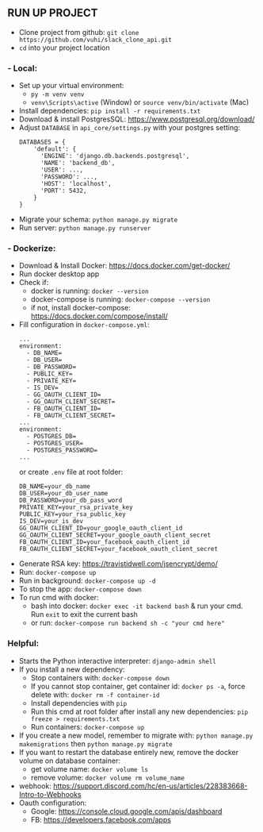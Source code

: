 ## RUN UP PROJECT
+ Clone project from github: `git clone https://github.com/vuhi/slack_clone_api.git`
+ `cd` into your project location
### - Local:
+ Set up your virtual environment:  
    + `py -m venv venv`
    + `venv\Scripts\active` (Window) or `source venv/bin/activate` (Mac)
+ Install dependencies: `pip install -r requirements.txt`
+ Download & install PostgresSQL: https://www.postgresql.org/download/
+ Adjust `DATABASE` in `api_core/settings.py` with your postgres setting:
  ```
  DATABASES = {
      'default': {
        'ENGINE': 'django.db.backends.postgresql',
        'NAME': 'backend_db',
        'USER': ...,
        'PASSWORD': ...,
        'HOST': 'localhost',
        'PORT': 5432,
      }
  }
  ```
+ Migrate your schema: `python manage.py migrate`
+ Run server: `python manage.py runserver`

### - Dockerize:
+ Download & Install Docker: https://docs.docker.com/get-docker/
+ Run docker desktop app
+ Check if:
  + docker is running: `docker --version` 
  + docker-compose is running: `docker-compose --version`
  + if not, install docker-compose: https://docs.docker.com/compose/install/
+ Fill configuration in `docker-compose.yml`:
  ```
  ...
  environment:
    - DB_NAME=
    - DB_USER=
    - DB_PASSWORD=
    - PUBLIC_KEY=
    - PRIVATE_KEY=
    - IS_DEV=
    - GG_OAUTH_CLIENT_ID=
    - GG_OAUTH_CLIENT_SECRET=
    - FB_OAUTH_CLIENT_ID=
    - FB_OAUTH_CLIENT_SECRET=
  ...
  environment:
    - POSTGRES_DB=
    - POSTGRES_USER=
    - POSTGRES_PASSWORD=
  ...
  ```
  or create `.env` file at root folder: 
  ```
  DB_NAME=your_db_name
  DB_USER=your_db_user_name
  DB_PASSWORD=your_db_pass_word
  PRIVATE_KEY=your_rsa_private_key
  PUBLIC_KEY=your_rsa_public_key
  IS_DEV=your_is_dev
  GG_OAUTH_CLIENT_ID=your_google_oauth_client_id
  GG_OAUTH_CLIENT_SECRET=your_google_oauth_client_secret
  FB_OAUTH_CLIENT_ID=your_facebook_oauth_client_id
  FB_OAUTH_CLIENT_SECRET=your_facebook_oauth_client_secret
  ```
+ Generate RSA key: https://travistidwell.com/jsencrypt/demo/
+ Run: `docker-compose up`
+ Run in background: `docker-compose up -d`
+ To stop the app: `docker-compose down`
+ To run cmd with docker: 
  + bash into docker: `docker exec -it backend bash` & run your cmd. Run `exit` to exit the current bash
  + or run: `docker-compose run backend sh -c "your cmd here"`


### Helpful:
+ Starts the Python interactive interpreter: `django-admin shell`
+ If you install a new dependency:
  + Stop containers with: `docker-compose down`
  + If you cannot stop container, get container id: `docker ps -a`, force delete with: `docker rm -f container-id`
  + Install dependencies with `pip`  
  + Run this cmd at root folder after install any new dependencies: `pip freeze > requirements.txt`
  + Run containers: `docker-compose up`
+ If you create a new model, remember to migrate with: `python manage.py makemigrations` then `python manage.py migrate`
+ If you want to restart the database entirely new, remove the docker volume on database container:
  + get volume name: `docker volume ls`
  + remove volume: `docker volume rm volume_name`
+ webhook: https://support.discord.com/hc/en-us/articles/228383668-Intro-to-Webhooks
+ Oauth configuration:
  + Google: https://console.cloud.google.com/apis/dashboard
  + FB: https://developers.facebook.com/apps

